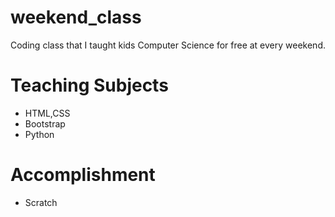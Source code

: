 # weekend_class
Coding class that I taught kids Computer Science for free at every weekend.

# Teaching Subjects
- HTML,CSS
- Bootstrap
- Python

# Accomplishment
- Scratch
